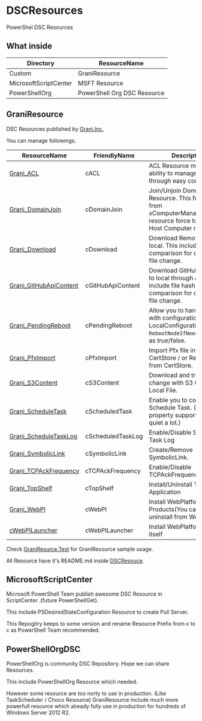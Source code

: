 DSCResources
============

PowerShel DSC Resources

What inside
----

Directory|ResourceName
----|----
Custom|GraniResource
MicrosoftScriptCenter|MSFT Resource
PowerShellOrg|PowerShell Org DSC Resource

GraniResource
----

DSC Resources published  by [Grani.Inc.](http://grani.jp/)

You can manage followings.

ResourceName|FriendlyName|Description
----|----|----
[Grani_ACL](https://github.com/guitarrapc/DSCResources/tree/master/Custom/GraniResource/DSCResources/Grani_ACL)|cACL|ACL Resource make you ability to manage ACL through easy configuration.
[Grani_DomainJoin](https://github.com/guitarrapc/DSCResources/tree/master/Custom/GraniResource/DSCResources/Grani_DomainJoin)|cDomainJoin|Join/Unjoin Domain Resource. This free you from xComputerManagement resource force to specify Host Computer name.
[Grani_Download](https://github.com/guitarrapc/DSCResources/tree/master/Custom/GraniResource/DSCResources/Grani_Download)|cDownload|Download Remote file to local. This include file hash comparison for detecting file change.
[Grani_GitHubApiContent](https://github.com/guitarrapc/DSCResources/tree/master/Custom/GraniResource/DSCResources/Grani_GitHubApiContent)|cGitHubApiContent|Download GitHub content to local through API. This include file hash comparison for detecting file change.
[Grani_PendingReboot](https://github.com/guitarrapc/DSCResources/tree/master/Custom/GraniResource/DSCResources/Grani_PendingReboot) | cPendingReboot | Allow you to handle reboot with configuration both LocalConfigurationManager ```RebootNodeIfNeeded``` setting as $true/$false.
[Grani_PfxImport](https://github.com/guitarrapc/DSCResources/tree/master/Custom/GraniResource/DSCResources/Grani_PfxImport)|cPfxImport|Import Pfx file into desired CertStore / or Remove pfx from CertStore.
[Grani_S3Content](https://github.com/guitarrapc/DSCResources/tree/master/Custom/GraniResource/DSCResources/Grani_S3Content)|cS3Content|Download and track change with S3 Object and Local File.
[Grani_ScheduleTask](https://github.com/guitarrapc/DSCResources/tree/master/Custom/GraniResource/DSCResources/Grani_ScheduleTask)|cScheduledTask|Enable you to configure Schedule Task. (Not all property supported, but quiet a lot.)
[Grani_ScheduleTaskLog](https://github.com/guitarrapc/DSCResources/tree/master/Custom/GraniResource/DSCResources/Grani_ScheduleTaskLog)|cScheduledTaskLog|Enable/Disable Scheduled Task Log
[Grani_SymbolicLink](https://github.com/guitarrapc/DSCResources/tree/master/Custom/GraniResource/DSCResources/Grani_SymbolicLink)| cSymbolicLink | Create/Remove SymbolicLink.
[Grani_TCPAckFrequency](https://github.com/guitarrapc/DSCResources/tree/master/Custom/GraniResource/DSCResources/Grani_TCPAckFrequency)|cTCPAckFrequency|Enable/Disable TCPAckFrequency
[Grani_TopShelf](https://github.com/guitarrapc/DSCResources/tree/master/Custom/GraniResource/DSCResources/Grani_TopShelf)|cTopShelf|Install/Uninstall TopShelf Application
[Grani_WebPI](https://github.com/guitarrapc/DSCResources/tree/master/Custom/GraniResource/DSCResources/Grani_WebPI)|cWebPI|Install WebPlatformInstaller Products(You cannot uninstall from WebPI)
[cWebPILauncher](https://github.com/guitarrapc/DSCResources/tree/master/Custom/GraniResource/DSCResources/cWebPILauncher)|cWebPILauncher|Install WebPlatformInstaller itself

Check [GraniResurce.Test](https://github.com/guitarrapc/DSCResources/tree/master/Custom/GraniResource.Test) for GraniResource sample usage.

All Resource have it's README.md inside [DSCResouce](https://github.com/guitarrapc/DSCResources/tree/master/Custom/GraniResource/DSCResources).

MicrosoftScriptCenter
----

Microsoft PowerShell Team publish awesome DSC Resource in ScriptCenter. (future PowerShellGet).

This include PSDesiredStateConfiguration Resource to create Pull Server.

This Repogitry keeps to some version and rename Resource Prefix from x to c as PowerShell Team recommended.


PowerShellOrgDSC
----

PowerShellOrg is community DSC Repository. Hope we can share Resources.

This include PowerShellOrg Resource which needed. 

However some resource are too norty to use in production. (Like TaskScheduler / Choco Resource)  GraniResource include much more powerfull resource which already fully use in production for hundreds of Windows Server 2012 R2.
